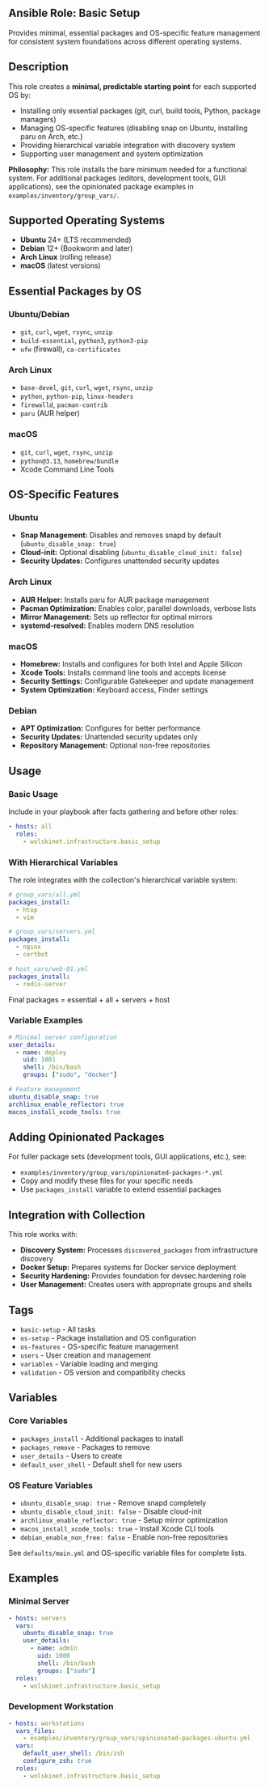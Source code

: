## Ansible Role: Basic Setup

Provides minimal, essential packages and OS-specific feature management for consistent system foundations across different operating systems.

## Description

This role creates a **minimal, predictable starting point** for each supported OS by:

- Installing only essential packages (git, curl, build tools, Python, package managers)
- Managing OS-specific features (disabling snap on Ubuntu, installing paru on Arch, etc.)
- Providing hierarchical variable integration with discovery system
- Supporting user management and system optimization

**Philosophy:** This role installs the bare minimum needed for a functional system. For additional packages (editors, development tools, GUI applications), see the opinionated package examples in `examples/inventory/group_vars/`.

## Supported Operating Systems

- **Ubuntu** 24+ (LTS recommended)
- **Debian** 12+ (Bookworm and later)
- **Arch Linux** (rolling release)
- **macOS** (latest versions)

## Essential Packages by OS

### Ubuntu/Debian
- `git`, `curl`, `wget`, `rsync`, `unzip`
- `build-essential`, `python3`, `python3-pip`
- `ufw` (firewall), `ca-certificates`

### Arch Linux
- `base-devel`, `git`, `curl`, `wget`, `rsync`, `unzip`
- `python`, `python-pip`, `linux-headers`
- `firewalld`, `pacman-contrib`
- `paru` (AUR helper)

### macOS
- `git`, `curl`, `wget`, `rsync`, `unzip`
- `python@3.13`, `homebrew/bundle`
- Xcode Command Line Tools

## OS-Specific Features

### Ubuntu
- **Snap Management:** Disables and removes snapd by default (`ubuntu_disable_snap: true`)
- **Cloud-init:** Optional disabling (`ubuntu_disable_cloud_init: false`)
- **Security Updates:** Configures unattended security updates

### Arch Linux
- **AUR Helper:** Installs paru for AUR package management
- **Pacman Optimization:** Enables color, parallel downloads, verbose lists
- **Mirror Management:** Sets up reflector for optimal mirrors
- **systemd-resolved:** Enables modern DNS resolution

### macOS
- **Homebrew:** Installs and configures for both Intel and Apple Silicon
- **Xcode Tools:** Installs command line tools and accepts license
- **Security Settings:** Configurable Gatekeeper and update management
- **System Optimization:** Keyboard access, Finder settings

### Debian
- **APT Optimization:** Configures for better performance
- **Security Updates:** Unattended security updates only
- **Repository Management:** Optional non-free repositories

## Usage

### Basic Usage
Include in your playbook after facts gathering and before other roles:

```yaml
- hosts: all
  roles:
    - wolskinet.infrastructure.basic_setup
```

### With Hierarchical Variables
The role integrates with the collection's hierarchical variable system:

```yaml
# group_vars/all.yml
packages_install:
  - htop
  - vim

# group_vars/servers.yml  
packages_install:
  - nginx
  - certbot

# host_vars/web-01.yml
packages_install:
  - redis-server
```

Final packages = essential + all + servers + host

### Variable Examples

```yaml
# Minimal server configuration
user_details:
  - name: deploy
    uid: 1001
    shell: /bin/bash
    groups: ["sudo", "docker"]

# Feature management
ubuntu_disable_snap: true
archlinux_enable_reflector: true
macos_install_xcode_tools: true
```

## Adding Opinionated Packages

For fuller package sets (development tools, GUI applications, etc.), see:
- `examples/inventory/group_vars/opinionated-packages-*.yml`
- Copy and modify these files for your specific needs
- Use `packages_install` variable to extend essential packages

## Integration with Collection

This role works with:
- **Discovery System:** Processes `discovered_packages` from infrastructure discovery
- **Docker Setup:** Prepares systems for Docker service deployment  
- **Security Hardening:** Provides foundation for devsec.hardening role
- **User Management:** Creates users with appropriate groups and shells

## Tags

- `basic-setup` - All tasks
- `os-setup` - Package installation and OS configuration
- `os-features` - OS-specific feature management  
- `users` - User creation and management
- `variables` - Variable loading and merging
- `validation` - OS version and compatibility checks

## Variables

### Core Variables
- `packages_install` - Additional packages to install
- `packages_remove` - Packages to remove
- `user_details` - Users to create
- `default_user_shell` - Default shell for new users

### OS Feature Variables
- `ubuntu_disable_snap: true` - Remove snapd completely
- `ubuntu_disable_cloud_init: false` - Disable cloud-init
- `archlinux_enable_reflector: true` - Setup mirror optimization
- `macos_install_xcode_tools: true` - Install Xcode CLI tools
- `debian_enable_non_free: false` - Enable non-free repositories

See `defaults/main.yml` and OS-specific variable files for complete lists.

## Examples

### Minimal Server
```yaml
- hosts: servers
  vars:
    ubuntu_disable_snap: true
    user_details:
      - name: admin
        uid: 1000
        shell: /bin/bash
        groups: ["sudo"]
  roles:
    - wolskinet.infrastructure.basic_setup
```

### Development Workstation
```yaml
- hosts: workstations
  vars_files:
    - examples/inventory/group_vars/opinionated-packages-ubuntu.yml
  vars:
    default_user_shell: /bin/zsh
    configure_zsh: true
  roles:
    - wolskinet.infrastructure.basic_setup
```